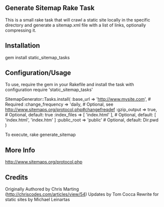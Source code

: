 ## Generate Sitemap Rake Task ##

This is a small rake task that will crawl a static site locally in the specific directory and generate a sitemap.xml file with a list of links, optionally compressing it.

## Installation ##

  gem install static_sitemap_tasks

## Configuration/Usage ##
To use, require the gem in your Rakefile and install the task with configuration
  require 'static_sitemap_tasks'

  SitemapGenerator::Tasks.install(
    :base_url => 'http://www.mysite.com', # Required
    :change_frequency => 'daily, # Optional, see http://www.sitemaps.org/protocol.php#changefreqdef
    :gzip_output => true, # Optional, default: true
    :index_files => [ 'index.html' ], # Optional, default: [ 'index.html', 'index.htm' ]
    :public_root => 'public' # Optional, default: Dir.pwd
  )

To execute,
  rake generate_sitemap

## More Info ##

http://www.sitemaps.org/protocol.php

## Credits ##

Originally Authored by Chris Marting (http://chriscodes.com/articles/view/54)
Updates by Tom Cocca
Rewrite for static sites by Michael Leinartas
